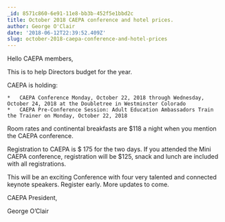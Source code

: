```yaml
---
_id: 8571c860-6e91-11e8-bb3b-452f5e1bbd2c
title: October 2018 CAEPA conference and hotel prices.
author: George O'Clair
date: '2018-06-12T22:39:52.409Z'
slug: october-2018-caepa-conference-and-hotel-prices
---
```

Hello CAEPA members,

This is to help Directors budget for the year.

CAEPA is holding:

	*	CAEPA Conference Monday, October 22, 2018 through Wednesday, October 24, 2018 at the Doubletree in Westminster Colorado
	*	CAEPA Pre-Conference Session: Adult Education Ambassadors Train the Trainer on Monday, October 22, 2018

Room rates and continental breakfasts are $118 a night when you mention the CAEPA conference.

Registration to CAEPA is $ 175 for the two days. If you attended the Mini CAEPA conference, registration will be $125, snack and lunch are included with all registrations.

This will be an exciting Conference with four very talented and connected keynote speakers. Register early. More updates to come.

CAEPA President,

George O’Clair
